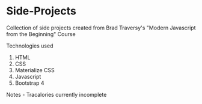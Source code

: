 # Side-Projects
Collection of side projects created from Brad Traversy's "Modern Javascript from the Beginning" Course

Technologies used
  1. HTML
  2. CSS
  3. Materialize CSS
  4. Javascript
  5. Bootstrap 4
  
  Notes
    - Tracalories currently incomplete
